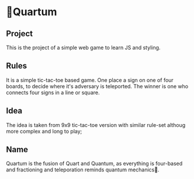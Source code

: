 # 🔮Quartum
## Project
This is the project of a simple web game to learn JS and styling. 
## Rules
It is a simple tic-tac-toe based game. One place a sign on one of four
boards, to decide where it's adversary is teleported. The winner is
one who connects four signs in a line or square.

## Idea
The idea is taken from 9x9 tic-tac-toe version with similar rule-set
althoug more complex and long to play;

## Name
Quartum is the fusion of Quart and Quantum, as everything is four-based
and fractioning and teleporation reminds quantum mechanics🔮.
